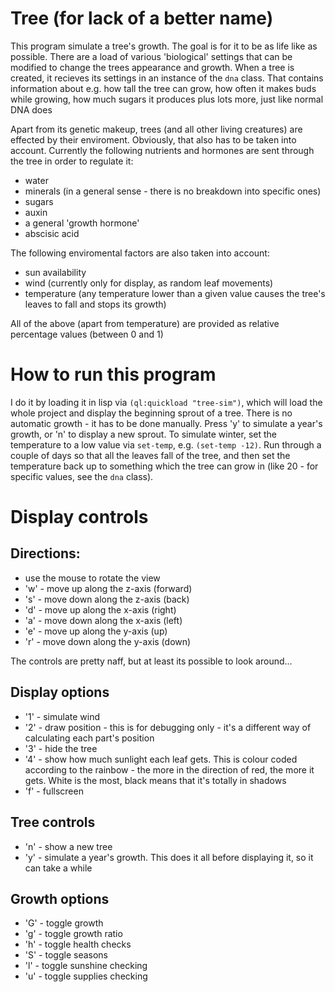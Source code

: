 # Tree (for lack of a better name)

This program simulate a tree's growth. The goal is for it to be as life like as possible. There are a load of various 'biological' settings that can be modified to change the trees appearance and growth. When a tree is created, it recieves its settings in an instance of the `dna` class. That contains information about e.g. how tall the tree can grow, how often it makes buds while growing, how much sugars it produces plus lots more, just like normal DNA does

Apart from its genetic makeup, trees (and all other living creatures) are effected by their enviroment. Obviously, that also has to be taken into account. Currently the following nutrients and hormones are sent through the tree in order to regulate it:

* water
* minerals (in a general sense - there is no breakdown into specific ones)
* sugars
* auxin
* a general 'growth hormone'
* abscisic acid

The following enviromental factors are also taken into account:

* sun availability
* wind (currently only for display, as random leaf movements)
* temperature (any temperature lower than a given value causes the tree's leaves to fall and stops its growth)

All of the above (apart from temperature) are provided as relative percentage values (between 0 and 1)


# How to run this program

I do it by loading it in lisp via `(ql:quickload "tree-sim")`, which will load the whole project and display the beginning sprout of a tree. There is no automatic growth - it has to be done manually. Press 'y' to simulate a year's growth, or 'n' to display a new sprout.
  To simulate winter, set the temperature to a low value via `set-temp`, e.g. `(set-temp -12)`. Run through a couple of days so that all the leaves fall of the tree, and then set the temperature back up to something which the tree can grow in (like 20 - for specific values, see the `dna` class).

# Display controls

## Directions:

* use the mouse to rotate the view
* 'w' - move up along the z-axis (forward)
* 's' - move down along the z-axis (back)
* 'd' - move up along the x-axis (right)
* 'a' - move down along the x-axis (left)
* 'e' - move up along the y-axis (up)
* 'r' - move down along the y-axis (down)

The controls are pretty naff, but at least its possible to look around...

## Display options

* '1' - simulate wind
* '2' - draw position - this is for debugging only - it's a different way of calculating each part's position
* '3' - hide the tree
* '4' - show how much sunlight each leaf gets. This is colour coded according to the rainbow - the more in the direction of red, the more it gets. White is the most, black means that it's totally in shadows
* 'f' - fullscreen

## Tree controls

* 'n' - show a new tree
* 'y' - simulate a year's growth. This does it all before displaying it, so it can take a while

## Growth options

* 'G' - toggle growth
* 'g' - toggle growth ratio
* 'h' - toggle health checks
* 'S' - toggle seasons
* 'l' - toggle sunshine checking
* 'u' - toggle supplies checking
